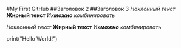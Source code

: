#My First GitHub
##Заголовок 2
##Заголовок 3
_Наклонный текст_
**Жирный текст**
_Их**можно** комбинировать_

_Наклонный текст_
**Жирный текст**
_Их**можно** комбинировать_

print("Hello World!")
